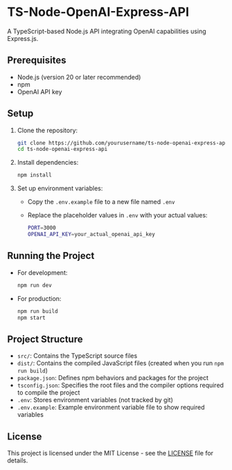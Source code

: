 # TS-Node-OpenAI-Express-API

A TypeScript-based Node.js API integrating OpenAI capabilities using Express.js.

## Prerequisites

- Node.js (version 20 or later recommended)
- npm
- OpenAI API key

## Setup

1. Clone the repository:

   ```bash
   git clone https://github.com/yourusername/ts-node-openai-express-api.git
   cd ts-node-openai-express-api
   ```

2. Install dependencies:

   ```bash
   npm install
   ```

3. Set up environment variables:
   - Copy the `.env.example` file to a new file named `.env`
   - Replace the placeholder values in `.env` with your actual values:

     ```bash
     PORT=3000
     OPENAI_API_KEY=your_actual_openai_api_key
     ```

## Running the Project

- For development:

  ```bash
  npm run dev
  ```

- For production:

  ```bash
  npm run build
  npm start
  ```

## Project Structure

- `src/`: Contains the TypeScript source files
- `dist/`: Contains the compiled JavaScript files (created when you run `npm run build`)
- `package.json`: Defines npm behaviors and packages for the project
- `tsconfig.json`: Specifies the root files and the compiler options required to compile the project
- `.env`: Stores environment variables (not tracked by git)
- `.env.example`: Example environment variable file to show required variables

## License

This project is licensed under the MIT License - see the [LICENSE](LICENSE) file for details.
